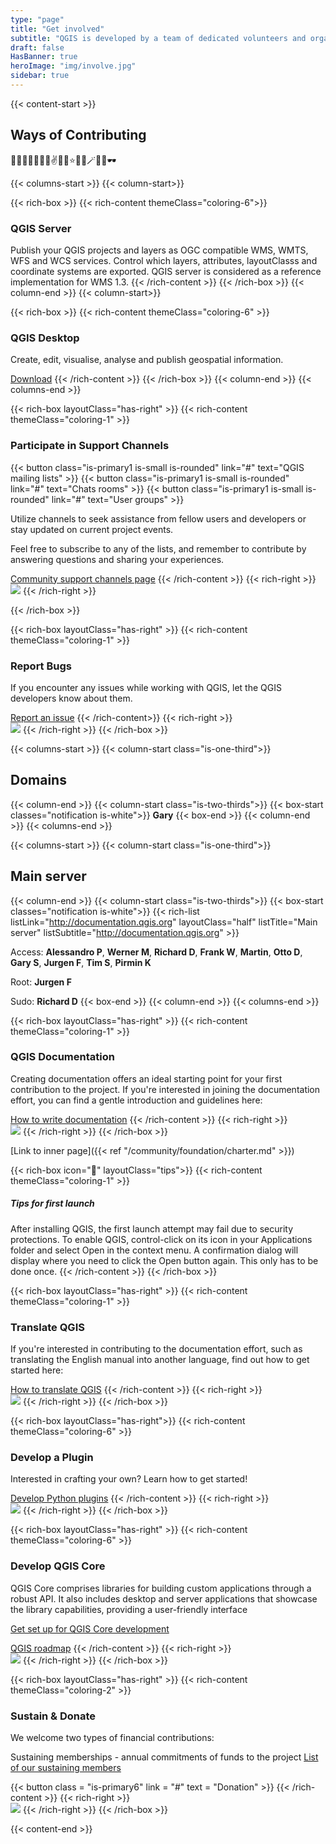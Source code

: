 ```yaml
---
type: "page"
title: "Get involved"
subtitle: "QGIS is developed by a team of dedicated volunteers and organizations. We aim to foster a welcoming community for people of all races, creeds, genders, and walks of life"
draft: false
HasBanner: true
heroImage: "img/involve.jpg"
sidebar: true
---
```

{{< content-start  >}}
## Ways of Contributing
💭💬🤔🧑‍🎓🤓🖖✌️🦄🦸⭐🌀🔮🪄🛟💡🕶️

{{< columns-start >}}
{{< column-start>}}

{{< rich-box >}}
{{< rich-content themeClass="coloring-6">}}
### QGIS Server

Publish your QGIS projects and layers as OGC compatible WMS, WMTS, WFS and WCS services. Control which layers, attributes, layoutClasss and coordinate systems are exported. QGIS server is considered as a reference implementation for WMS 1.3.
{{< /rich-content >}}
{{< /rich-box >}}
{{< column-end >}}
{{< column-start>}}

{{< rich-box >}}
{{< rich-content themeClass="coloring-6" >}}
### QGIS Desktop

Create, edit, visualise, analyse and publish geospatial information.

[Download](#)
{{< /rich-content >}}
{{< /rich-box >}}
{{< column-end >}}
{{< columns-end >}}

{{< rich-box layoutClass="has-right" >}}
{{< rich-content themeClass="coloring-1" >}}
### Participate in Support Channels
{{< button class="is-primary1 is-small is-rounded" link="#" text="QGIS mailing lists" >}} 
{{< button class="is-primary1 is-small is-rounded" link="#" text="Chats rooms" >}} 
{{< button class="is-primary1 is-small is-rounded" link="#" text="User groups" >}} 

Utilize channels to seek assistance from fellow users and developers or stay updated on current project events.

Feel free to subscribe to any of the lists, and remember to contribute by answering questions and sharing your experiences.

[Community support channels page](#)
{{< /rich-content >}}
{{< rich-right >}}  
![](/img/mappp.png)
{{< /rich-right >}}

{{< /rich-box >}}

{{< rich-box layoutClass="has-right" >}}
{{< rich-content themeClass="coloring-1" >}}
### Report Bugs

If you encounter any issues while working with QGIS, let the QGIS developers know about them.

[Report an issue](#)
{{< /rich-content>}}
{{< rich-right >}}  
![](/img/mappp.png)
{{< /rich-right >}}
{{< /rich-box >}}


{{< columns-start >}}
{{< column-start class="is-one-third">}}
## Domains
{{< column-end >}}
{{< column-start class="is-two-thirds">}}
{{< box-start  classes="notification is-white">}}
**Gary**
{{< box-end >}}
{{< column-end >}}
{{< columns-end >}}



{{< columns-start >}}
{{< column-start class="is-one-third">}}
## Main server
{{< column-end >}}
{{< column-start class="is-two-thirds">}}
{{< box-start  classes="notification is-white">}}
{{< rich-list listLink="http://documentation.qgis.org"  layoutClass="half" listTitle="Main server" listSubtitle="http://documentation.qgis.org" >}}

Access: **Alessandro P**, **Werner M**, **Richard D**, **Frank W**, **Martin**, **Otto D**, **Gary S**, **Jurgen F**, **Tim S**, **Pirmin K**

Root: **Jurgen F**

Sudo: **Richard D**
{{< box-end >}}
{{< column-end >}}
{{< columns-end >}}



{{< rich-box layoutClass="has-right" >}}
{{< rich-content themeClass="coloring-1" >}}
### QGIS Documentation

Creating documentation offers an ideal starting point for your first contribution to the project. If you're interested in joining the documentation effort, you can find a gentle introduction and guidelines here:

[How to write documentation](#)
{{< /rich-content >}}
{{< rich-right >}}  
![](/img/mappp.png)
{{< /rich-right >}}
{{< /rich-box >}}

[Link to inner page]({{< ref "/community/foundation/charter.md" >}}) 

{{< rich-box icon="💁" layoutClass="tips">}}
{{< rich-content themeClass="coloring-1" >}}
##### Tips for first launch
After installing QGIS, the first launch attempt may fail due to security protections. To enable QGIS, control-click on its icon in your Applications folder and select Open in the context menu. A confirmation dialog will display where you need to click the Open button again. This only has to be done once.
{{< /rich-content >}}
{{< /rich-box >}}

{{< rich-box layoutClass="has-right" >}}
{{< rich-content themeClass="coloring-1" >}}
### Translate QGIS

If you're interested in contributing to the documentation effort, such as translating the English manual into another language, find out how to get started here:

[How to translate QGIS](#)
{{< /rich-content >}}
{{< rich-right >}}  
![](/img/mappp.png)
{{< /rich-right >}}
{{< /rich-box >}}

{{< rich-box layoutClass="has-right">}}
{{< rich-content themeClass="coloring-6" >}}
### Develop a Plugin

Interested in crafting your own? Learn how to get started!

[Develop Python plugins](#)
{{< /rich-content >}}
{{< rich-right >}}  
![](/img/mappp.png)
{{< /rich-right >}}
{{< /rich-box >}}

{{< rich-box layoutClass="has-right" >}}
{{< rich-content themeClass="coloring-6" >}}
### Develop QGIS Core

QGIS Core comprises libraries for building custom applications through a robust API. It also includes desktop and server applications that showcase the library capabilities, providing a user-friendly interface

[Get set up for QGIS Core development](#)

[QGIS roadmap](#)
{{< /rich-content >}}
{{< rich-right >}}  
![](/img/mappp.png)
{{< /rich-right >}}
{{< /rich-box >}}

{{< rich-box layoutClass="has-right" >}}
{{< rich-content themeClass="coloring-2" >}}
### Sustain & Donate

We welcome two types of financial contributions:

Sustaining memberships - annual commitments of funds to the project 
[List of our sustaining members](#)

{{< button class = "is-primary6" link = "#" text = "Donation" >}} 
{{< /rich-content >}}
{{< rich-right >}}  
![](/img/mappp.png)
{{< /rich-right >}}
{{< /rich-box >}}


{{< content-end >}}